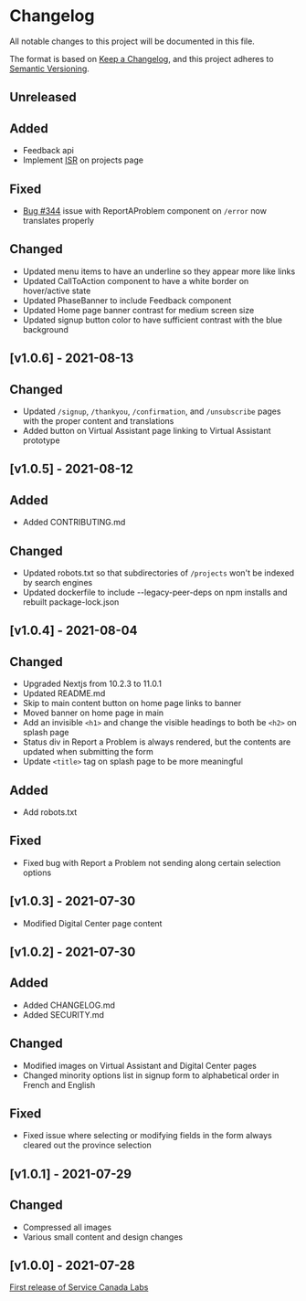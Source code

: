 # Changelog

All notable changes to this project will be documented in this file.

The format is based on [Keep a Changelog](https://keepachangelog.com/en/1.0.0/), and this project adheres
to [Semantic Versioning](https://semver.org/spec/v2.0.0.html).

## Unreleased

## Added

- Feedback api
- Implement [ISR](https://vercel.com/docs/next.js/incremental-static-regeneration) on projects page

## Fixed

- [Bug #344](https://github.com/DTS-STN/Alpha-Site/issues/344) issue with ReportAProblem component on `/error` now
  translates properly

## Changed

- Updated menu items to have an underline so they appear more like links
- Updated CallToAction component to have a white border on hover/active state
- Updated PhaseBanner to include Feedback component
- Updated Home page banner contrast for medium screen size
- Updated signup button color to have sufficient contrast with the blue background

## [v1.0.6] - 2021-08-13

## Changed

- Updated `/signup`, `/thankyou`, `/confirmation`, and `/unsubscribe` pages with the proper content and translations
- Added button on Virtual Assistant page linking to Virtual Assistant prototype

## [v1.0.5] - 2021-08-12

## Added

- Added CONTRIBUTING.md

## Changed

- Updated robots.txt so that subdirectories of `/projects` won't be indexed by search engines
- Updated dockerfile to include --legacy-peer-deps on npm installs and rebuilt package-lock.json

## [v1.0.4] - 2021-08-04

## Changed

- Upgraded Nextjs from 10.2.3 to 11.0.1
- Updated README.md
- Skip to main content button on home page links to banner
- Moved banner on home page in main
- Add an invisible `<h1>` and change the visible headings to both be `<h2>` on splash page
- Status div in Report a Problem is always rendered, but the contents are updated when submitting the form
- Update `<title>` tag on splash page to be more meaningful

## Added

- Add robots.txt

## Fixed

- Fixed bug with Report a Problem not sending along certain selection options

## [v1.0.3] - 2021-07-30

- Modified Digital Center page content

## [v1.0.2] - 2021-07-30

## Added

- Added CHANGELOG.md
- Added SECURITY.md

## Changed

- Modified images on Virtual Assistant and Digital Center pages
- Changed minority options list in signup form to alphabetical order in French and English

## Fixed

- Fixed issue where selecting or modifying fields in the form always cleared out the province selection

## [v1.0.1] - 2021-07-29

## Changed

- Compressed all images
- Various small content and design changes

## [v1.0.0] - 2021-07-28

[First release of Service Canada Labs](https://github.com/DTS-STN/Alpha-Site/releases/tag/v1.0.0)
